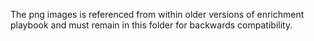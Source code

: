 The png images is referenced from within older versions of enrichment playbook and must remain in this folder for backwards compatibility. 
